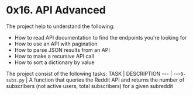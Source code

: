 # 0x16. API Advanced
The project help to understand the following:

- How to read API documentation to find the endpoints you're looking for
- How to use an API with pagination
- How to parse JSON results from an API
- How to make a recursive API call
- How to sort a dictionary by value

The project consist of the following tasks:
TASK | DESCRIPTION
--- | ---`0-subs.py` | A function that queries the Reddit API and returns the number of subscribers (not active users, total subscribers) for a given subreddit
